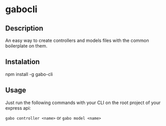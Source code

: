 # gabocli 

## Description

An easy way to create controllers and models files with the common boilerplate on them. 

## Instalation 

npm install -g gabo-cli

## Usage 

Just run the following commands with your CLI on the root project of your express api:

`gabo controller <name>`
or
`gabo model <name>`

